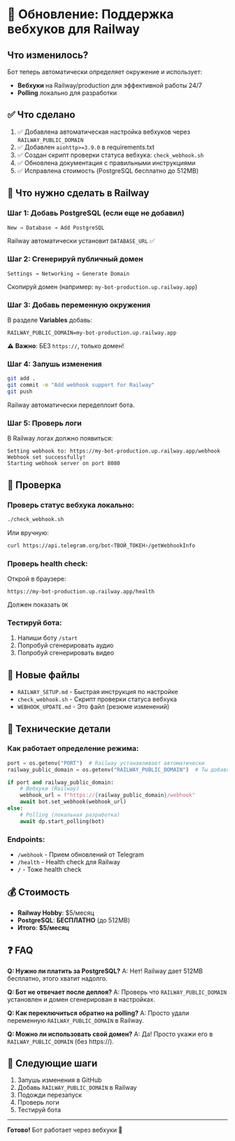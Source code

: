 # 🎉 Обновление: Поддержка вебхуков для Railway

## Что изменилось?

Бот теперь автоматически определяет окружение и использует:
- **Вебхуки** на Railway/production для эффективной работы 24/7
- **Polling** локально для разработки

## ✅ Что сделано

1. ✅ Добавлена автоматическая настройка вебхуков через `RAILWAY_PUBLIC_DOMAIN`
2. ✅ Добавлен `aiohttp>=3.9.0` в requirements.txt
3. ✅ Создан скрипт проверки статуса вебхука: `check_webhook.sh`
4. ✅ Обновлена документация с правильными инструкциями
5. ✅ Исправлена стоимость (PostgreSQL бесплатно до 512MB)

## 🚀 Что нужно сделать в Railway

### Шаг 1: Добавь PostgreSQL (если еще не добавил)

```
New → Database → Add PostgreSQL
```

Railway автоматически установит `DATABASE_URL` ✅

### Шаг 2: Сгенерируй публичный домен

```
Settings → Networking → Generate Domain
```

Скопируй домен (например: `my-bot-production.up.railway.app`)

### Шаг 3: Добавь переменную окружения

В разделе **Variables** добавь:

```
RAILWAY_PUBLIC_DOMAIN=my-bot-production.up.railway.app
```

⚠️ **Важно**: БЕЗ `https://`, только домен!

### Шаг 4: Запушь изменения

```bash
git add .
git commit -m "Add webhook support for Railway"
git push
```

Railway автоматически передеплоит бота.

### Шаг 5: Проверь логи

В Railway логах должно появиться:

```
Setting webhook to: https://my-bot-production.up.railway.app/webhook
Webhook set successfully!
Starting webhook server on port 8080
```

## 🧪 Проверка

### Проверь статус вебхука локально:

```bash
./check_webhook.sh
```

Или вручную:

```bash
curl https://api.telegram.org/bot<ТВОЙ_ТОКЕН>/getWebhookInfo
```

### Проверь health check:

Открой в браузере:
```
https://my-bot-production.up.railway.app/health
```

Должен показать `OK`

### Тестируй бота:

1. Напиши боту `/start`
2. Попробуй сгенерировать аудио
3. Попробуй сгенерировать видео

## 📁 Новые файлы

- `RAILWAY_SETUP.md` - Быстрая инструкция по настройке
- `check_webhook.sh` - Скрипт проверки статуса вебхука
- `WEBHOOK_UPDATE.md` - Это файл (резюме изменений)

## 🔧 Технические детали

### Как работает определение режима:

```python
port = os.getenv("PORT")  # Railway устанавливает автоматически
railway_public_domain = os.getenv("RAILWAY_PUBLIC_DOMAIN")  # Ты добавляешь вручную

if port and railway_public_domain:
    # Вебхуки (Railway)
    webhook_url = f"https://{railway_public_domain}/webhook"
    await bot.set_webhook(webhook_url)
else:
    # Polling (локальная разработка)
    await dp.start_polling(bot)
```

### Endpoints:

- `/webhook` - Прием обновлений от Telegram
- `/health` - Health check для Railway
- `/` - Тоже health check

## 💰 Стоимость

- **Railway Hobby**: $5/месяц
- **PostgreSQL**: **БЕСПЛАТНО** (до 512MB)
- **Итого**: **$5/месяц**

## ❓ FAQ

**Q: Нужно ли платить за PostgreSQL?**
A: Нет! Railway дает 512MB бесплатно, этого хватит надолго.

**Q: Бот не отвечает после деплоя?**
A: Проверь что `RAILWAY_PUBLIC_DOMAIN` установлен и домен сгенерирован в настройках.

**Q: Как переключиться обратно на polling?**
A: Просто удали переменную `RAILWAY_PUBLIC_DOMAIN` в Railway.

**Q: Можно ли использовать свой домен?**
A: Да! Просто укажи его в `RAILWAY_PUBLIC_DOMAIN` (без https://).

## 🎯 Следующие шаги

1. Запушь изменения в GitHub
2. Добавь `RAILWAY_PUBLIC_DOMAIN` в Railway
3. Подожди перезапуск
4. Проверь логи
5. Тестируй бота

---

**Готово!** Бот работает через вебхуки 🚀

